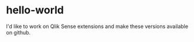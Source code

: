 # hello-world
I'd like to work on Qlik Sense extensions and make these versions available on github.  
